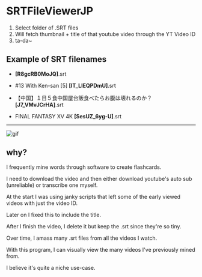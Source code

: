 # SRTFileViewerJP

1. Select folder of .SRT files
2. Will fetch thumbnail + title of that youtube video through the YT Video ID
3. ta-da~

## Example of SRT filenames

- **[R8gcRB0MoJQ]**.srt

- #13 With Ken-san [5]  **[IT_LlEQPDmU]**.srt

- 【中国】１日５食中国屋台飯食べたらお腹は壊れるのか？ **[J7_VMvJCrHA]**.srt

- FINAL FANTASY XV   4K **[SesUZ_6yg-U]**.srt

----

![gif](https://github.com/user-attachments/assets/aa42cc29-0c23-4818-809a-42ac1e58d84d)

## why?

I frequently mine words through software to create flashcards. 

I need to download the video and then either download youtube's auto sub (unreliable) or transcribe one myself.

At the start I was using janky scripts that left some of the early viewed videos with just the video ID. 

Later on I fixed this to include the title.

After I finish the video, I delete it but keep the .srt since they're so tiny. 

Over time, I amass many .srt files from all the videos I watch.

With this program, I can visually view the many videos I've previously mined from.

I believe it's quite a niche use-case.




